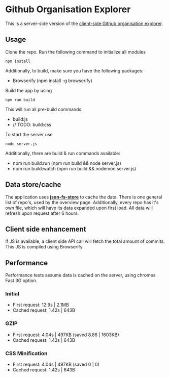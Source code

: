 # Github Organisation Explorer
This is a server-side version of the [client-side Github organisation explorer](https://github.com/vandijkstef/wafs).

## Usage
Clone the repo. Run the following command to initialize all modules
```
npm install
```
Additionally, to build, make sure you have the following packages:
* Browserify (npm install -g browserify)

Build the app by using
```
npm run build
```
This will run all pre-build commands:
* build:js
* // TODO: build:css

To start the server use
```
node server.js
```
Additionally, there are build & run commands available:
* npm run build:run (npm run build && node server.js)
* npm run build:watch (npm run build && nodemon server.js)

## Data store/cache
The application uses [**json-fs-store**](https://github.com/alexkwolfe/json-fs-store) to cache the data.
There is one general list of repo's, used by the overview page.
Additionally, every repo has it's own file, which will have its data expanded upon first load. All data will refresh upon request after 6 hours.

## Client side enhancement
If JS is available, a client side API call will fetch the total amount of commits. This JS is compiled using Browserify.

## Performance
Performance tests assume data is cached on the server, using chromes Fast 3G option.
### Initial
* First request: 12.9s | 2.1MB
* Cached request: 1.42s | 643B
### GZIP
* First request: 4.04s | 497KB (saved 8.86 | 1603KB)
* Cached request: 1.42s | 643B
### CSS Minification
* First request: 4.04s | 497KB (saved 0 | 0)
* Cached request: 1.42s | 643B